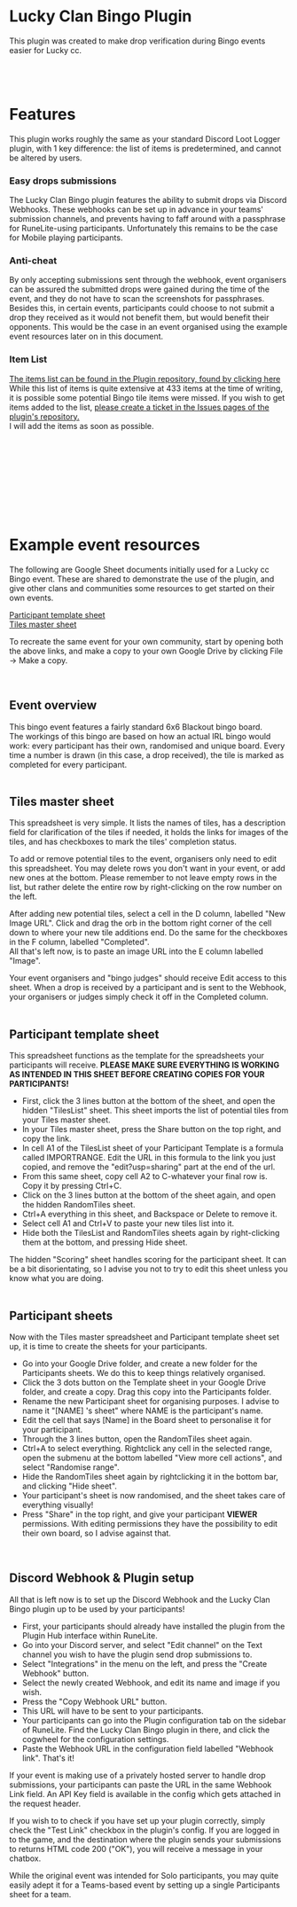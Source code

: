 # Lucky Clan Bingo Plugin

This plugin was created to make drop verification during Bingo events easier for Lucky cc.  
</br>  
</br>
  
# Features
This plugin works roughly the same as your standard Discord Loot Logger plugin, with 1 key difference: the list of items is predetermined, and cannot be altered by users.
  
### Easy drops submissions
The Lucky Clan Bingo plugin features the ability to submit drops via Discord Webhooks. These webhooks can be set up in advance in your teams' submission channels, and prevents having to faff around with a passphrase for RuneLite-using participants.
Unfortunately this remains to be the case for Mobile playing participants.
  
### Anti-cheat
By only accepting submissions sent through the webhook, event organisers can be assured the submitted drops were gained during the time of the event, and they do not have to scan the screenshots for passphrases.
Besides this, in certain events, participants could choose to not submit a drop they received as it would not benefit them, but would benefit their opponents. This would be the case in an event organised using the example event resources later on in this document.
  
### Item List
[The items list can be found in the Plugin repository, found by clicking here](https://github.com/EwwItsMike/LuckyClanBingo/blob/master/src/main/resources/items.txt)  
While this list of items is quite extensive at 433 items at the time of writing, it is possible some potential Bingo tile items were missed. If you wish to get items added to the list, [please create a ticket in the Issues pages of the plugin's repository.](https://github.com/EwwItsMike/LuckyClanBingo/issues)  
I will add the items as soon as possible.  

</br>  
</br>  
</br>  
</br>  
</br>  
</br>  
</br>  
</br>  

# Example event resources
The following are Google Sheet documents initially used for a Lucky cc Bingo event. These are shared to demonstrate the use of the plugin, and give other clans and communities some resources to get started on their own events.  

[Participant template sheet](https://docs.google.com/spreadsheets/d/17YPfy7IFr2w4XRGgF7oGEOrmhYDv_lUiDqBz-REXmlM/edit?usp=sharing)  
[Tiles master sheet](https://docs.google.com/spreadsheets/d/1qTFFCE7YD2hnktdj5iPAjazOLsdTFJe5Yg2O8suA0qY/edit?usp=sharing)  

To recreate the same event for your own community, start by opening both the above links, and make a copy to your own Google Drive by clicking File -> Make a copy.  

</br>  

## Event overview
This bingo event features a fairly standard 6x6 Blackout bingo board.  
The workings of this bingo are based on how an actual IRL bingo would work: every participant has their own, randomised and unique board. Every time a number is drawn (in this case, a drop received), the tile is marked as completed for every participant.  
</br>  

## Tiles master sheet
This spreadsheet is very simple. It lists the names of tiles, has a description field for clarification of the tiles if needed, it holds the links for images of the tiles, and has checkboxes to mark the tiles' completion status.  
  
To add or remove potential tiles to the event, organisers only need to edit this spreadsheet. You may delete rows you don't want in your event, or add new ones at the bottom.  Please remember to not leave empty rows in the list, but rather delete the entire row by right-clicking on the row number on the left.  
  
After adding new potential tiles, select a cell in the D column, labelled "New Image URL". Click and drag the orb in the bottom right corner of the cell down to where your new tile additions end. Do the same for the checkboxes in the F column, labelled "Completed".  
All that's left now, is to paste an image URL into the E column labelled "Image".  
  
Your event organisers and "bingo judges" should receive Edit access to this sheet. When a drop is received by a participant and is sent to the Webhook, your organisers or judges simply check it off in the Completed column.  
</br>

## Participant template sheet
This spreadsheet functions as the template for the spreadsheets your participants will receive. **PLEASE MAKE SURE EVERYTHING IS WORKING AS INTENDED IN THIS SHEET BEFORE CREATING COPIES FOR YOUR PARTICIPANTS!**  
  
- First, click the 3 lines button at the bottom of the sheet, and open the hidden "TilesList" sheet. This sheet imports the list of potential tiles from your Tiles master sheet. 
- In your Tiles master sheet, press the Share button on the top right, and copy the link.
- In cell A1 of the TilesList sheet of your Participant Template is a formula called IMPORTRANGE. Edit the URL in this formula to the link you just copied, and remove the "edit?usp=sharing" part at the end of the url.
- From this same sheet, copy cell A2 to C-whatever your final row is. Copy it by pressing Ctrl+C.
- Click on the 3 lines button at the bottom of the sheet again, and open the hidden RandomTiles sheet.
- Ctrl+A everything in this sheet, and Backspace or Delete to remove it. 
- Select cell A1 and Ctrl+V to paste your new tiles list into it.
- Hide both the TilesList and RandomTiles sheets again by right-clicking them at the bottom, and pressing Hide sheet.
  
The hidden "Scoring" sheet handles scoring for the participant sheet. It can be a bit disorientating, so I advise you not to try to edit this sheet unless you know what you are doing.  
</br>

## Participant sheets
Now with the Tiles master spreadsheet and Participant template sheet set up, it is time to create the sheets for your participants.  
  
- Go into your Google Drive folder, and create a new folder for the Participants sheets. We do this to keep things relatively organised.
- Click the 3 dots button on the Template sheet in your Google Drive folder, and create a copy. Drag this copy into the Participants folder.
- Rename the new Participant sheet for organising purposes. I advise to name it "[NAME] 's sheet" where NAME is the participant's name.
- Edit the cell that says [Name] in the Board sheet to personalise it for your participant.
- Through the 3 lines button, open the RandomTiles sheet again. 
- Ctrl+A to select everything. Rightclick any cell in the selected range, open the submenu at the bottom labelled "View more cell actions", and select "Randomise range".
- Hide the RandomTiles sheet again by rightclicking it in the bottom bar, and clicking "Hide sheet".
- Your participant's sheet is now randomised, and the sheet takes care of everything visually!
- Press "Share" in the top right, and give your participant **VIEWER** permissions. With editing permissions they have the possibility to edit their own board, so I advise against that.  
</br>
  
## Discord Webhook & Plugin setup
All that is left now is to set up the Discord Webhook and the Lucky Clan Bingo plugin up to be used by your participants!  
  
- First, your participants should already have installed the plugin from the Plugin Hub interface within RuneLite.
- Go into your Discord server, and select "Edit channel" on the Text channel you wish to have the plugin send drop submissions to.
- Select "Integrations" in the menu on the left, and press the "Create Webhook" button.
- Select the newly created Webhook, and edit its name and image if you wish.
- Press the "Copy Webhook URL" button.
- This URL will have to be sent to your participants. 
- Your participants can go into the Plugin configuration tab on the sidebar of RuneLite. Find the Lucky Clan Bingo plugin in there, and click the cogwheel for the configuration settings.
- Paste the Webhook URL in the configuration field labelled "Webhook link". That's it!

If your event is making use of a privately hosted server to handle drop submissions, your participants can paste the URL in the same Webhook Link field.
An API Key field is available in the config which gets attached in the request header.

If you wish to to check if you have set up your plugin correctly, simply check the "Test Link" checkbox in the plugin's config.
If you are logged in to the game, and the destination where the plugin sends your submissions to returns HTML code 200 ("OK"), 
you will receive a message in your chatbox.

While the original event was intended for Solo participants, you may quite easily adept it for a Teams-based event by setting up a single Participants sheet for a team.
